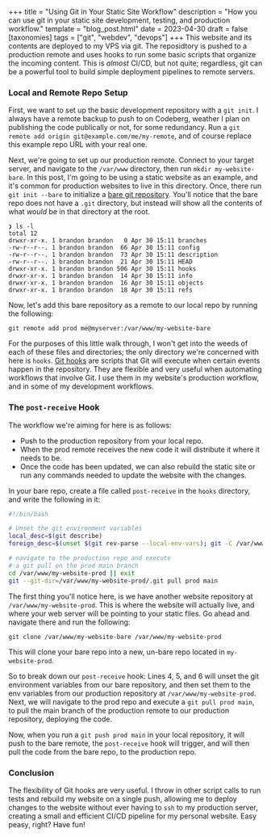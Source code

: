 +++
title = "Using Git in Your Static Site Workflow"
description = "How you can use git in your static site development, testing, and production workflow."
template = "blog_post.html"
date = 2023-04-30
draft = false
[taxonomies]
tags = ["git", "webdev", "devops"]
+++
This website and its contents are deployed to my VPS via git. The reposidtory is pushed to a production remote and uses hooks to run some basic scripts that organize the incoming content. This is _almost_ CI/CD, but not quite; regardless, git can be a powerful tool to build simple deployment pipelines to remote servers.
<!-- more -->

### Local and Remote Repo Setup
First, we want to set up the basic development repository with a `git init`. I always have a remote backup to push to on Codeberg, weather I plan on publishing the code publically or not, for some redundancy. Run a `git remote add origin git@example.com/me/my-remote`, and of course replace this example repo URL with your real one. 

Next, we're going to set up our production remote. Connect to your target server, and navigate to the `/var/www` directory, then run `mkdir my-website-bare`. In this post, I'm going to be using a static website as an example, and it's common for production websites to live in this directory. Once, there run `git init --bare` to initialize a [bare git repository](https://git-scm.com/book/en/v2/Git-on-the-Server-Getting-Git-on-a-Server). You'll notice that the bare repo does not have a `.git` directory, but instead will show all the contents of what _would_ be in that directory at the root.

```
❯ ls -l
total 12
drwxr-xr-x. 1 brandon brandon   0 Apr 30 15:11 branches
-rw-r--r--. 1 brandon brandon  66 Apr 30 15:11 config
-rw-r--r--. 1 brandon brandon  73 Apr 30 15:11 description
-rw-r--r--. 1 brandon brandon  21 Apr 30 15:11 HEAD
drwxr-xr-x. 1 brandon brandon 506 Apr 30 15:11 hooks
drwxr-xr-x. 1 brandon brandon  14 Apr 30 15:11 info
drwxr-xr-x. 1 brandon brandon  16 Apr 30 15:11 objects
drwxr-xr-x. 1 brandon brandon  18 Apr 30 15:11 refs
```

Now, let's add this bare repository as a remote to our local repo by running the following: 
```
git remote add prod me@myserver:/var/www/my-website-bare
```

For the purposes of this little walk through, I won't get into the weeds of each of these files and directories; the only directory we're concerned with here is `hooks`. [Git hooks](https://git-scm.com/book/en/v2/Customizing-Git-Git-Hooks) are scripts that Git will execute when certain events happen in the repository. They are flexible and very useful when automating workflows that involve Git. I use them in my website's production workflow, and in some of my development workflows. 

### The `post-receive` Hook
The workflow we're aiming for here is as follows:
- Push to the production repository from your local repo.
- When the prod remote receives the new code it will distribute it where it needs to be.
- Once the code has been updated, we can also rebuild the static site or run any commands needed to update the website with the changes.

In your bare repo, create a file called `post-receive` in the `hooks` directory, and write the following in it:
```bash
#!/bin/bash

# Unset the git environment variables
local_desc=$(git describe)
foreign_desc=$(unset $(git rev-parse --local-env-vars); git -C /var/www/my-website-prod/.git describe)

# navigate to the production repo and execute 
# a git pull on the prod main branch 
cd /var/www/my-website-prod || exit
git --git-dir=/var/www/my-website-prod/.git pull prod main
```

The first thing you'll notice here, is we have another website repository at `/var/www/my-website-prod`. This is where the website will actually live, and where your web server will be pointing to your static files. Go ahead and navigate there and run the following:
```
git clone /var/www/my-website-bare /var/www/my-website-prod
```
This will clone your bare repo into a new, un-bare repo located in `my-website-prod`.

So to break down our `post-receive` hook: Lines 4, 5, and 6 will unset the git environment variables from our bare repository, and then set them to the env variables from our production repository at `/var/www/my-website-prod`. Next, we will navigate to the prod repo and execute a `git pull prod main`, to pull the main branch of the production remote to our production repository, deploying the code.

Now, when you run a `git push prod main` in your local repository, it will push to the bare remote, the `post-receive` hook will trigger, and will then pull the code from the bare repo, to the production repo.

### Conclusion
The flexibility of Git hooks are very useful. I throw in other script calls to run tests and rebuild my website on a single push, allowing me to deploy changes to the website without ever having to `ssh` to my production server, creating a small and efficient CI/CD pipeline for my personal website. Easy peasy, right? Have fun!
